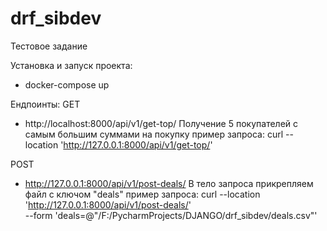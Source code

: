 # drf_sibdev
Тестовое задание 


Установка и запуск проекта:
- docker-compose up

Ендпоинты:
GET
- http://localhost:8000/api/v1/get-top/
  Получение 5 покупателей с самым большим суммами на покупку
  пример запроса:
  curl --location 'http://127.0.0.1:8000/api/v1/get-top/'
  
POST
- http://127.0.0.1:8000/api/v1/post-deals/
  В тело запроса прикрепляем файл c ключом "deals"
  пример запроса:
  curl --location 'http://127.0.0.1:8000/api/v1/post-deals/' \
  --form 'deals=@"/F:/PycharmProjects/DJANGO/drf_sibdev/deals.csv"'
